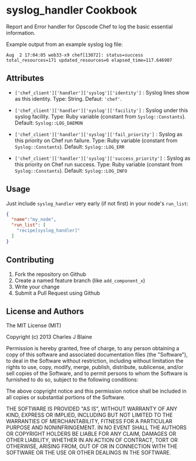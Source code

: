 syslog_handler Cookbook
=======================

Report and Error handler for Opscode Chef to log the basic essential information.

Example output from an example syslog log file:

`Aug  2 17:04:05 web33-x9 chef[13072]: status=success total_resources=171
updated_resources=6 elapsed_time=117.646907`

Attributes
----------

* `['chef_client']['handler']['syslog']['identity']` : Syslog lines show as this identity. Type: String. Defaut: `'chef'`.

* `['chef_client']['handler']['syslog']['facility']` : Syslog under this syslog facility. Type: Ruby variable (constant from `Syslog::Constants`). Default: `Syslog::LOG_DAEMON`

* `['chef_client']['handler']['syslog']['fail_priority']` : Syslog as this priority on Chef run failure.  Type: Ruby variable (constant from `Syslog::Constants`). Default: `Syslog::LOG_ERR`

* `['chef_client']['handler']['syslog']['success_priority']` : Syslog as this priority on Chef run success. Type: Ruby variable (constant from `Syslog::Constants`). Default: `Syslog::LOG_INFO`

Usage
-----

Just include `syslog_handler` very early (if not first) in your node's `run_list`:

```json
{
  "name":"my_node",
  "run_list": [
    "recipe[syslog_handler]"
  ]
}
```

Contributing
------------

1. Fork the repository on Github
2. Create a named feature branch (like `add_component_x`)
3. Write your change
4. Submit a Pull Request using Github

License and Authors
-------------------

The MIT License (MIT)

Copyright (c) 2013 Charles J Blaine

Permission is hereby granted, free of charge, to any person obtaining a copy of
this software and associated documentation files (the "Software"), to deal in
the Software without restriction, including without limitation the rights to
use, copy, modify, merge, publish, distribute, sublicense, and/or sell copies of
the Software, and to permit persons to whom the Software is furnished to do so,
subject to the following conditions:

The above copyright notice and this permission notice shall be included in all
copies or substantial portions of the Software.

THE SOFTWARE IS PROVIDED "AS IS", WITHOUT WARRANTY OF ANY KIND, EXPRESS OR
IMPLIED, INCLUDING BUT NOT LIMITED TO THE WARRANTIES OF MERCHANTABILITY, FITNESS
FOR A PARTICULAR PURPOSE AND NONINFRINGEMENT. IN NO EVENT SHALL THE AUTHORS OR
COPYRIGHT HOLDERS BE LIABLE FOR ANY CLAIM, DAMAGES OR OTHER LIABILITY, WHETHER
IN AN ACTION OF CONTRACT, TORT OR OTHERWISE, ARISING FROM, OUT OF OR IN
CONNECTION WITH THE SOFTWARE OR THE USE OR OTHER DEALINGS IN THE SOFTWARE.
